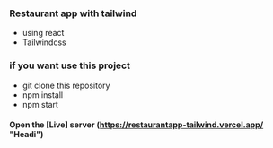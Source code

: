 ### Restaurant app with tailwind

- using react
- Tailwindcss
### if you want use this project

- git clone this repository
- npm install
- npm start
#### Open the  [Live] server (https://restaurantapp-tailwind.vercel.app/ "Headi")
